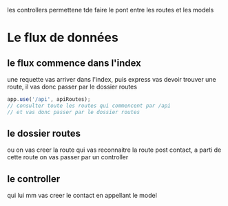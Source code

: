 les controllers permettene tde faire le pont entre les routes et les models

# Le flux de données

## le flux commence dans l'index
une requette vas arriver dans l'index, puis express vas devoir trouver une route, il vas donc passer par le dossier routes

```js
app.use('/api', apiRoutes);
// consulter toute les routes qui commencent par /api
// et vas donc passer par le dossier routes
```

## le dossier routes
ou on vas creer la route qui vas reconnaitre la route post contact, a parti de cette route on vas passer par un controller

## le controller
qui lui mm vas creer le contact en appellant le model

